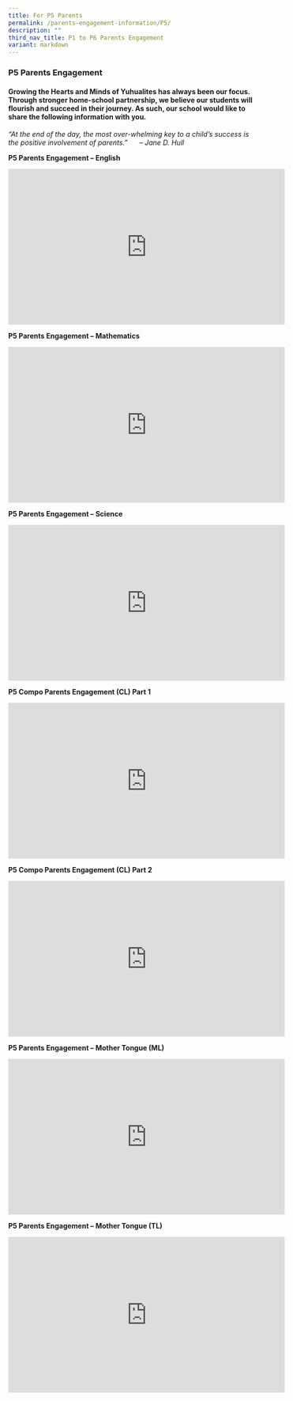 ```yaml
---
title: For P5 Parents
permalink: /parents-engagement-information/P5/
description: ""
third_nav_title: P1 to P6 Parents Engagement
variant: markdown
---
```

### P5 Parents Engagement

#### Growing the Hearts and Minds of Yuhualites has always been our focus. Through stronger home-school partnership, we believe our students will flourish and succeed in their journey. As such, our school would like to share the following information with you.

_“At the end of the day, the most over-whelming key to a child’s success is the positive involvement of parents.”&nbsp; &nbsp; &nbsp; – Jane D. Hull_

**P5 Parents Engagement – English**
<iframe allowfullscreen="" allow="accelerometer; autoplay; clipboard-write; encrypted-media; gyroscope; picture-in-picture; web-share" frameborder="0" title="YouTube video player" src="https://www.youtube.com/embed/LanvNFOkWWE?si=uwwU96phJW_pKRU6" height="315" width="560"></iframe>

**P5 Parents Engagement – Mathematics**
<iframe allowfullscreen="" allow="accelerometer; autoplay; clipboard-write; encrypted-media; gyroscope; picture-in-picture; web-share" frameborder="0" title="YouTube video player" src="https://www.youtube.com/embed/dcywKfok3cE?si=9iyBFHeKLwi6KIeI" height="315" width="560"></iframe>

**P5 Parents Engagement – Science**
<iframe allowfullscreen="" allow="accelerometer; autoplay; clipboard-write; encrypted-media; gyroscope; picture-in-picture; web-share" frameborder="0" title="YouTube video player" src="https://www.youtube.com/embed/dTvyGjR68K8?si=oNb89USx02LVv6vR" height="315" width="560"></iframe>

**P5 Compo Parents Engagement (CL) Part 1**
<iframe allowfullscreen="" allow="accelerometer; autoplay; clipboard-write; encrypted-media; gyroscope; picture-in-picture; web-share" frameborder="0" title="YouTube video player" src="https://www.youtube.com/embed/JMJc1_nWaiI?si=dNJ11AX5v2eYKKgH" height="315" width="560"></iframe>

**P5 Compo Parents Engagement (CL) Part 2**
<iframe allowfullscreen="" allow="accelerometer; autoplay; clipboard-write; encrypted-media; gyroscope; picture-in-picture; web-share" frameborder="0" title="YouTube video player" src="https://www.youtube.com/embed/DQYP-Zr79-o?si=f4LMVmtfC-V51ZAG" height="315" width="560"></iframe>

**P5 Parents Engagement – Mother Tongue (ML)**

<iframe allowfullscreen="" allow="accelerometer; autoplay; clipboard-write; encrypted-media; gyroscope; picture-in-picture; web-share" frameborder="0" title="YouTube video player" src="https://www.youtube.com/embed/x1SxkH879sU?si=mhO21TDB3J72nVFY" height="315" width="560"></iframe>

**P5 Parents Engagement – Mother Tongue (TL)**
<iframe allowfullscreen="" allow="accelerometer; autoplay; clipboard-write; encrypted-media; gyroscope; picture-in-picture; web-share" frameborder="0" title="YouTube video player" src="https://www.youtube.com/embed/o0t2FhtZKiU?si=TLQZAVk1P0JoC3t0" height="315" width="560"></iframe>